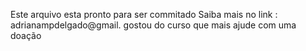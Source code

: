 Este arquivo esta pronto para ser commitado
Saiba mais no link : adrianampdelgado@gmail.
gostou do curso que mais ajude com uma doação
